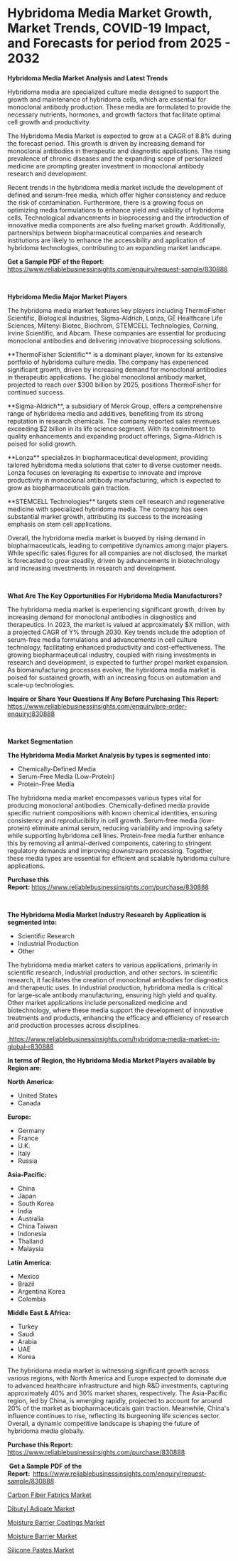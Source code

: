 <p><h1>Hybridoma Media Market Growth, Market Trends, COVID-19 Impact, and Forecasts for period from 2025 - 2032</h1></p><p><strong>Hybridoma Media Market Analysis and Latest Trends</strong></p>
<p><p>Hybridoma media are specialized culture media designed to support the growth and maintenance of hybridoma cells, which are essential for monoclonal antibody production. These media are formulated to provide the necessary nutrients, hormones, and growth factors that facilitate optimal cell growth and productivity.</p><p>The Hybridoma Media Market is expected to grow at a CAGR of 8.8% during the forecast period. This growth is driven by increasing demand for monoclonal antibodies in therapeutic and diagnostic applications. The rising prevalence of chronic diseases and the expanding scope of personalized medicine are prompting greater investment in monoclonal antibody research and development.</p><p>Recent trends in the hybridoma media market include the development of defined and serum-free media, which offer higher consistency and reduce the risk of contamination. Furthermore, there is a growing focus on optimizing media formulations to enhance yield and viability of hybridoma cells. Technological advancements in bioprocessing and the introduction of innovative media components are also fueling market growth. Additionally, partnerships between biopharmaceutical companies and research institutions are likely to enhance the accessibility and application of hybridoma technologies, contributing to an expanding market landscape.</p></p>
<p><strong>Get a Sample PDF of the Report:&nbsp;</strong> <a href="https://www.reliablebusinessinsights.com/enquiry/request-sample/830888?utm_campaign=100&utm_medium=2&utm_source=Github&utm_content=ia&utm_term=01042025&utm_id=hybridoma-media">https://www.reliablebusinessinsights.com/enquiry/request-sample/830888</a></p>
<p>&nbsp;</p>
<p><strong>Hybridoma Media Major Market Players</strong></p>
<p><p>The hybridoma media market features key players including ThermoFisher Scientific, Biological Industries, Sigma-Aldrich, Lonza, GE Healthcare Life Sciences, Miltenyi Biotec, Biochrom, STEMCELL Technologies, Corning, Irvine Scientific, and Abcam. These companies are essential for producing monoclonal antibodies and delivering innovative bioprocessing solutions.</p><p>**ThermoFisher Scientific** is a dominant player, known for its extensive portfolio of hybridoma culture media. The company has experienced significant growth, driven by increasing demand for monoclonal antibodies in therapeutic applications. The global monoclonal antibody market, projected to reach over $300 billion by 2025, positions ThermoFisher for continued success.</p><p>**Sigma-Aldrich**, a subsidiary of Merck Group, offers a comprehensive range of hybridoma media and additives, benefiting from its strong reputation in research chemicals. The company reported sales revenues exceeding $2 billion in its life science segment. With its commitment to quality enhancements and expanding product offerings, Sigma-Aldrich is poised for solid growth.</p><p>**Lonza** specializes in biopharmaceutical development, providing tailored hybridoma media solutions that cater to diverse customer needs. Lonza focuses on leveraging its expertise to innovate and improve productivity in monoclonal antibody manufacturing, which is expected to grow as biopharmaceuticals gain traction.</p><p>**STEMCELL Technologies** targets stem cell research and regenerative medicine with specialized hybridoma media. The company has seen substantial market growth, attributing its success to the increasing emphasis on stem cell applications. </p><p>Overall, the hybridoma media market is buoyed by rising demand in biopharmaceuticals, leading to competitive dynamics among major players. While specific sales figures for all companies are not disclosed, the market is forecasted to grow steadily, driven by advancements in biotechnology and increasing investments in research and development.</p></p>
<p>&nbsp;</p>
<p><strong>What Are The Key Opportunities For Hybridoma Media Manufacturers?</strong></p>
<p><p>The hybridoma media market is experiencing significant growth, driven by increasing demand for monoclonal antibodies in diagnostics and therapeutics. In 2023, the market is valued at approximately $X million, with a projected CAGR of Y% through 2030. Key trends include the adoption of serum-free media formulations and advancements in cell culture technology, facilitating enhanced productivity and cost-effectiveness. The growing biopharmaceutical industry, coupled with rising investments in research and development, is expected to further propel market expansion. As biomanufacturing processes evolve, the hybridoma media market is poised for sustained growth, with an increasing focus on automation and scale-up technologies.</p></p>
<p><strong>Inquire or Share Your Questions If Any Before Purchasing This Report:</strong> <a href="https://www.reliablebusinessinsights.com/enquiry/pre-order-enquiry/830888?utm_campaign=100&utm_medium=2&utm_source=Github&utm_content=ia&utm_term=01042025&utm_id=hybridoma-media">https://www.reliablebusinessinsights.com/enquiry/pre-order-enquiry/830888</a></p>
<p>&nbsp;</p>
<p><strong>Market Segmentation</strong></p>
<p><strong>The Hybridoma Media Market Analysis by types is segmented into:</strong></p>
<p><ul><li>Chemically-Defined Media</li><li>Serum-Free Media (Low-Protein)</li><li>Protein-Free Media</li></ul></p>
<p><p>The hybridoma media market encompasses various types vital for producing monoclonal antibodies. Chemically-defined media provide specific nutrient compositions with known chemical identities, ensuring consistency and reproducibility in cell growth. Serum-free media (low-protein) eliminate animal serum, reducing variability and improving safety while supporting hybridoma cell lines. Protein-free media further enhance this by removing all animal-derived components, catering to stringent regulatory demands and improving downstream processing. Together, these media types are essential for efficient and scalable hybridoma culture applications.</p></p>
<p><strong>Purchase this Report:&nbsp;</strong><a href="https://www.reliablebusinessinsights.com/purchase/830888?utm_campaign=100&utm_medium=2&utm_source=Github&utm_content=ia&utm_term=01042025&utm_id=hybridoma-media">https://www.reliablebusinessinsights.com/purchase/830888</a></p>
<p>&nbsp;</p>
<p><strong>The Hybridoma Media Market Industry Research by Application is segmented into:</strong></p>
<p><ul><li>Scientific Research</li><li>Industrial Production</li><li>Other</li></ul></p>
<p><p>The hybridoma media market caters to various applications, primarily in scientific research, industrial production, and other sectors. In scientific research, it facilitates the creation of monoclonal antibodies for diagnostics and therapeutic uses. In industrial production, hybridoma media is critical for large-scale antibody manufacturing, ensuring high yield and quality. Other market applications include personalized medicine and biotechnology, where these media support the development of innovative treatments and products, enhancing the efficacy and efficiency of research and production processes across disciplines.</p></p>
<p><a href="https://www.reliablebusinessinsights.com/hybridoma-media-market-in-global-r830888?utm_campaign=100&utm_medium=2&utm_source=Github&utm_content=ia&utm_term=01042025&utm_id=hybridoma-media">&nbsp;https://www.reliablebusinessinsights.com/hybridoma-media-market-in-global-r830888</a></p>
<p><strong>In terms of Region, the Hybridoma Media Market Players available by Region are:</strong></p>
<p>
    <p> <strong> North America: </strong>
        <ul>
            <li>United States</li>
            <li>Canada</li>
        </ul>
        </p> 
    <p> <strong> Europe: </strong>
        <ul>
            <li>Germany</li>
            <li>France</li>
            <li>U.K.</li>
            <li>Italy</li>
            <li>Russia</li>
        </ul>
        </p> 
    <p> <strong> Asia-Pacific: </strong>
        <ul>
            <li>China</li>
            <li>Japan</li>
            <li>South Korea</li>
            <li>India</li>
            <li>Australia</li>
            <li>China Taiwan</li>
            <li>Indonesia</li>
            <li>Thailand</li>
            <li>Malaysia</li>
        </ul>
        </p> 
    <p> <strong> Latin America: </strong>
        <ul>
            <li>Mexico</li>
            <li>Brazil</li>
            <li>Argentina Korea</li>
            <li>Colombia</li>
        </ul>
        </p> 
    <p> <strong> Middle East & Africa: </strong>
        <ul>
            <li>Turkey</li>
            <li>Saudi</li>
            <li>Arabia</li>
            <li>UAE</li>
            <li>Korea</li>
        </ul>
    </p>
    </p>
<p><p>The hybridoma media market is witnessing significant growth across various regions, with North America and Europe expected to dominate due to advanced healthcare infrastructure and high R&D investments, capturing approximately 40% and 30% market shares, respectively. The Asia-Pacific region, led by China, is emerging rapidly, projected to account for around 20% of the market as biopharmaceuticals gain traction. Meanwhile, China's influence continues to rise, reflecting its burgeoning life sciences sector. Overall, a dynamic competitive landscape is shaping the future of hybridoma media globally.</p></p>
<p><strong>Purchase this Report: </strong><a href="https://www.reliablebusinessinsights.com/purchase/830888?utm_campaign=100&utm_medium=2&utm_source=Github&utm_content=ia&utm_term=01042025&utm_id=hybridoma-media">https://www.reliablebusinessinsights.com/purchase/830888</a></p>
<p>&nbsp;<strong>Get a Sample PDF of the Report:&nbsp;&nbsp;</strong><a href="https://www.reliablebusinessinsights.com/enquiry/request-sample/830888?utm_campaign=100&utm_medium=2&utm_source=Github&utm_content=ia&utm_term=01042025&utm_id=hybridoma-media">https://www.reliablebusinessinsights.com/enquiry/request-sample/830888</a></p>
<p><strong></strong></p>
<p><p><a href="https://github.com/kuciakkukalo/Market-Research-Report-List-1/blob/main/carbon-fiber-fabrics-market.md?utm_campaign=100&utm_medium=2&utm_source=Github&utm_content=ia&utm_term=01042025&utm_id=hybridoma-media">Carbon Fiber Fabrics Market</a></p><p><a href="https://github.com/cordaysamaya/Market-Research-Report-List-1/blob/main/dibutyl-adipate-market.md?utm_campaign=100&utm_medium=2&utm_source=Github&utm_content=ia&utm_term=01042025&utm_id=hybridoma-media">Dibutyl Adipate Market</a></p><p><a href="https://github.com/danitkeavyx7/Market-Research-Report-List-1/blob/main/moisture-barrier-coatings-market.md?utm_campaign=100&utm_medium=2&utm_source=Github&utm_content=ia&utm_term=01042025&utm_id=hybridoma-media">Moisture Barrier Coatings Market</a></p><p><a href="https://github.com/taffouasaoka/Market-Research-Report-List-1/blob/main/moisture-barrier-market.md?utm_campaign=100&utm_medium=2&utm_source=Github&utm_content=ia&utm_term=01042025&utm_id=hybridoma-media">Moisture Barrier Market</a></p><p><a href="https://github.com/botocniveda/Market-Research-Report-List-1/blob/main/silicone-pastes-market.md?utm_campaign=100&utm_medium=2&utm_source=Github&utm_content=ia&utm_term=01042025&utm_id=hybridoma-media">Silicone Pastes Market</a></p></p>